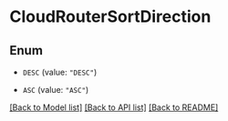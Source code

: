 # CloudRouterSortDirection

## Enum


* `DESC` (value: `"DESC"`)

* `ASC` (value: `"ASC"`)


[[Back to Model list]](../README.md#documentation-for-models) [[Back to API list]](../README.md#documentation-for-api-endpoints) [[Back to README]](../README.md)


